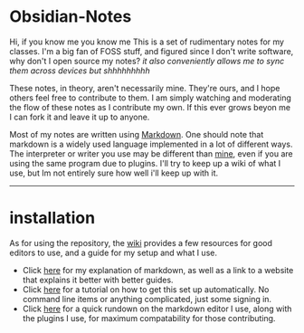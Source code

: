 # Obsidian-Notes
Hi, if you know me you know me
This is a set of rudimentary notes for my classes. I'm a big fan of FOSS stuff, and figured since I don't write software, why don't I open source my notes?
*it also conveniently allows me to sync them across devices but shhhhhhhhh*

These notes, in theory, aren't necessarily mine. They're ours, and I hope others feel free to contribute to them. I am simply watching and moderating the flow of these notes as I contribute my own. If this ever grows beyon me I can fork it and leave it up to anyone.

Most of my notes are written using [Markdown](https://www.markdownguide.org/ "Markdown website and guide"). One should note that markdown is a widely used language implemented in a lot of different ways. The interpreter or writer you use may be different than [mine](https://obsidian.md/ "Obsidian"), even if you are using the same program due to plugins. I'll try to keep up a wiki of what I use, but Im not entirely sure how well i'll keep up with it.

---
# installation

As for using the repository, the [wiki](https://github.com/bromine1/Obsidian-Notes/wiki "Homepage") provides a few resources for good editors to use, and a guide for my setup and what I use.
- Click [here](https://github.com/bromine1/Obsidian-Notes/wiki/Markdown "Markdown Explanation") for my explanation of markdown, as well as a link to a website that explains it better with better guides.
- Click [here](https://github.com/bromine1/Obsidian-Notes/wiki/Downloading-notes-and-using-them "Tutorial") for a tutorial on how to get this set up automatically. No command line items or anything complicated, just some signing in.
- Click [here](https://github.com/bromine1/Obsidian-Notes/wiki/Obsidian "Obsidian") for a quick rundown on the markdown editor I use, along with the plugins I use, for maximum compatability for those contributing.

